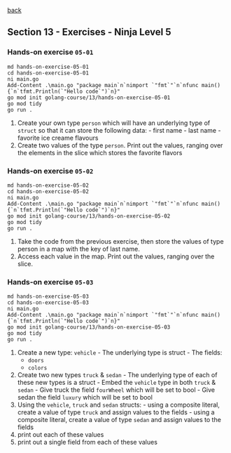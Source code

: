 [back](../LOCAL_NOTES.md)

## Section 13 - Exercises - Ninja Level 5
### Hands-on exercise `05-01`
```
md hands-on-exercise-05-01
cd hands-on-exercise-05-01
ni main.go
Add-Content .\main.go "package main`n`nimport `"fmt`"`n`nfunc main() {`n`tfmt.Println(`"Hello code`")`n}"
go mod init golang-course/13/hands-on-exercise-05-01
go mod tidy
go run .
```
  1. Create your own type `person` which will have an underlying type of `struct` so that it can store the following data:
    - first name
    - last name
    - favorite ice creame flavours
  1. Create two values of the type `person`. Print out the values, ranging over the elements in the slice which stores the favorite flavors
### Hands-on exercise `05-02`
```
md hands-on-exercise-05-02
cd hands-on-exercise-05-02
ni main.go
Add-Content .\main.go "package main`n`nimport `"fmt`"`n`nfunc main() {`n`tfmt.Println(`"Hello code`")`n}"
go mod init golang-course/13/hands-on-exercise-05-02
go mod tidy
go run .
```
  1. Take the code from the previous exercise, then store the values of type person in a map with the key of last name.
  1. Access each value in the map. Print out the values, ranging over the slice.
### Hands-on exercise `05-03`
```
md hands-on-exercise-05-03
cd hands-on-exercise-05-03
ni main.go
Add-Content .\main.go "package main`n`nimport `"fmt`"`n`nfunc main() {`n`tfmt.Println(`"Hello code`")`n}"
go mod init golang-course/13/hands-on-exercise-05-03
go mod tidy
go run .
```
  1. Create a new type: `vehicle`
    - The underlying type is struct
    - The fields:
      - `doors`
      - `colors`
  1. Create two new types `truck` & `sedan`
    - The underlying type of each of these new types is a struct
    - Embed the `vehicle` type in both `truck` & `sedan`
    - Give truck the field `fourWheel` which will be set to bool
    - Give sedan the field `luxury` which will be set to bool
  1. Using the `vehicle`, `truck` and `sedan` structs:
    - using a composite literal, create a value of type `truck` and assign values to the fields
    - using a composite literal, create a value of type `sedan` and assign values to the fields
  1. print out each of these values
  1. print out a single field from each of these values
